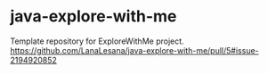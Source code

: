 # java-explore-with-me
Template repository for ExploreWithMe project.
https://github.com/LanaLesana/java-explore-with-me/pull/5#issue-2194920852